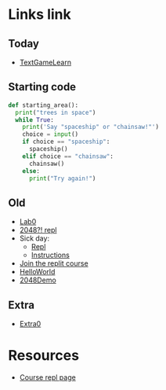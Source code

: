 # Links link

## Today
* [TextGameLearn](https://replit.com/team/CS9-Block2-2223/TextGameLearn)


## Starting code
```python
def starting_area():
  print("trees in space")
  while True:
    print('Say "spaceship" or "chainsaw!"')
    choice = input()
    if choice == "spaceship":
      spaceship()
    elif choice == "chainsaw":
      chainsaw()
    else:
      print("Try again!")

```
## Old
* [Lab0](https://replit.com/team/CS9-Block2-2223/Lab0AreaCalc)
* [2048?! repl](https://replit.com/team/CS9-Block2-2223/2048) 
* Sick day: 
    - [Repl](https://replit.com/team/CS9-Block2-2223/1010)
    - [Instructions](https://docs.google.com/document/d/1YM1BvylVc83LdTTyuVw-0j_n9ECo5_G9Xx8_HshDZOU/edit?usp=sharing)
* [Join the replit course](https://replit.com/teams/join/ybrqajqhsnsjyvjjreekdizbjvjqobrp-CS9-Block2-2223)
* [HelloWorld](https://replit.com/team/CS9-Block2-2223/HelloWorld)
* [2048Demo](https://replit.com/@mrDonoghue/demo)

## Extra
* [Extra0](TODO)


# Resources
* [Course repl page](https://replit.com/team/CS9-Block2-2223)
